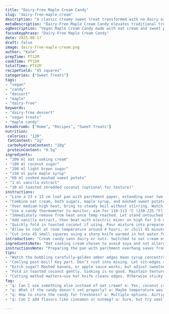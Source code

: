 ```yaml
---
title: "Dairy-Free Maple Cream Candy"
slug: "dairy-free-maple-cream"
description: "A classic creamy sweet treat transformed with no dairy or nuts. Made with oat creamer and coconut sugar, simmered to precise temperature, whipped for texture. Subtle toasted coconut adds slight crunch, while mashed cooked sweet potato replaces traditional sugars partially for moisture and natural sweetness. Avoid stirring during cooking; watch for delicate bubbling and color deepening. Cooled gently before beating brings the right grainy but tender finish. Chilled or room temp sets firm yet chewy. Ideal for those needing vegan and allergen-conscious options without sacrificing texture or integrity."
metaDescription: "Dairy-Free Maple Cream Candy elevates traditional treats with oat cream, coconut sugar, and sweet potato for rich, allergen-friendly squares."
ogDescription: "Vegan Maple Cream Candy made with oat cream and sweet potato offers a chewy texture with nut-free options. Perfect for allergen-conscious sweet lovers."
focusKeyphrase: "Dairy-Free Maple Cream Candy"
date: 2025-08-17
draft: false
image: dairy-free-maple-cream.png
author: "Kate"
prepTime: PT12M
cookTime: PT15M
totalTime: PT42M
recipeYield: "45 squares"
categories: ["Sweet Treats"]
tags:
- "vegan"
- "candy"
- "dessert"
- "maple"
- "dairy-free"
keywords:
- "dairy-free dessert"
- "vegan treats"
- "maple candy"
breadcrumb: ["Home", "Recipes", "Sweet Treats"]
nutrition: 
 calories: "120"
 fatContent: "2g"
 carbohydrateContent: "28g"
 proteinContent: "0.5g"
ingredients:
- "200 ml oat cooking cream"
- "180 ml coconut sugar"
- "200 ml light brown sugar"
- "150 ml pure maple syrup"
- "60 ml cooked mashed sweet potato"
- "1 ml vanilla extract"
- "30 ml toasted shredded coconut (optional for texture)"
instructions:
- "Line a 23 x 13 cm loaf pan with parchment paper, extending over two sides for easy removal. Grease lightly underneath the paper."
- "Combine oat cream, both sugars, maple syrup, and mashed sweet potato in a deep saucepan. Stir only until mixed."
- "Over medium-high heat, bring to steady boil without stirring. Watch for vigorous bubbling and color shifting toward golden amber around edges—do not rush."
- "Use a candy thermometer to monitor; aim for 110-113 °C (230-235 °F). Slightly lower than usual keeps softness; overshoot leads to graininess."
- "Immediately remove from heat once temp reached. Let stand untouched 12 minutes to cool slightly, edges settling."
- "Add vanilla extract, then beat with electric mixer on high for 3-6 minutes. Mixture should lighten in color, thicken noticeably, and become more opaque with faint graininess."
- "Quickly fold in toasted coconut if using. Pour mixture into prepared pan; level surface gently."
- "Allow to cool at room temperature around 4 hours, or chill 45 minutes in fridge to firm up faster before cutting."
- "Cut into 45 small squares using a sharp knife warmed in hot water for clean edges."
introduction: "Cream candy sans dairy or nuts. Switched to oat cream over soya for gentler palate and less risk of protein separation. Brown and coconut sugars mingle, maple syrup keeps sticky chew alongside mashed sweet potato for subtle moisture boost—natural sugars slow crystallization. No stirring when boiling; bubbles and shifting edges tell the tale. Watch that thermometer but listen too: soft crackling, color deepening softly, aroma shifting to warm caramel wafts. Cool well. Beat until mix turns opaque, a bit thick. Toasted coconut optional but throws welcome unpredictability in texture. Set in parchment, firm or soft depends on chill or not. Cut sharp. Simple tweaks, strong results."
ingredientsNote: "Oat cooking cream chosen to avoid soya and nut allergens; its neutral flavor blends well without curdling during high heat. Mashed sweet potato replaces some sugar to control stickiness and adds natural sweetness with fiber—helps soften the texture and slow crystallization. Toasted shredded coconut adds subtle crunch, but omit if avoiding nuts or seed allergy cross-reactivity. Coconut sugar swaps for some brown sugar for a deeper caramel undertone and lower glycemic impact. Maple syrup quantity adjusted to balance moisture and flavor intensity. Vanilla last-minute ensures aroma stays vibrant."
instructionsNote: "Preparing the pan with parchment overhang saves from scraping sticky mess. Avoid stirring during boil—not just recipe dogma; stirring leads to premature crystallization and gritty final texture. The bubbling edge color shift signals syrup concentration; rely on sight and thermometers together for accuracy. Cooling off heat is crucial—jumping into beating too hot ruins grain development. Whipping transitions the sugary stage toward creaminess without full gelatinizing; tough to eyeball but mixture thickens, lightens, looks almost sandy but soft. Folding in toasted coconut here prevents sinking or moisture absorption during boiling. Cooling times flexible—fridge speeds firming but watch condensation forming. Cutting with a warmed knife gives clean squares. Store airtight or candy loses texture."
tips:
- "Watch the bubbling carefully—golden amber edges mean syrup concentratin'. Don’t stir or else sugary fate turns gritty. Heat control critical here. Use a deep saucepan, prevents overflow."
- "Cooling post-boil? Key part. Don’t rush into mixing. Let sit—edges settle, and temp drops gently. Whipping too hot ruins soft chewy texture. Beat until color shifts to lighter hue."
- "Ditch sugar? Mashed banana, or apple sauce works, but adjust sweetness. Keep an eye. Too much moisture might change consistency. Sweet potato lowers stickiness."
- "Fold in toasted coconut gently. Sinking is no good. Maintain texture mix—too rough? Could get gritty. Want crunch? Toast around golden brown. Smell the warm aroma."
- "Cutting method matters—use hot knife cleans edges. Otherwise sticky mess! Sharp edge vital for neat squares. Storage? Airtight containers keep texture intact."
faq:
- "q: Can I use something else instead of oat cream? a: Yes, coconut cream works too. But be careful. Texture alters. Not too thick or thin. Respect ratios."
- "q: What if the candy doesn't set properly? a: Maybe temperature was off. Try adjusting. Didn’t cool enough? Let it rest longer in the fridge next time."
- "q: How to store the candy for freshness? a: Multiple options. Airtight container at room temp, or fridge keeps it for days. Too humid? Worry about stickiness."
- "q: Can I add flavors like cinnamon or nutmeg? a: Sure, but try small amounts. Balance flavors. Too much could overpower those maple notes."

---
```

